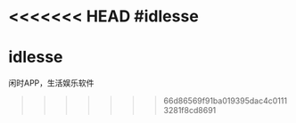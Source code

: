 <<<<<<< HEAD
#idlesse
=======
# idlesse
闲时APP，生活娱乐软件
>>>>>>> 66d86569f91ba019395dac4c01113281f8cd8691
